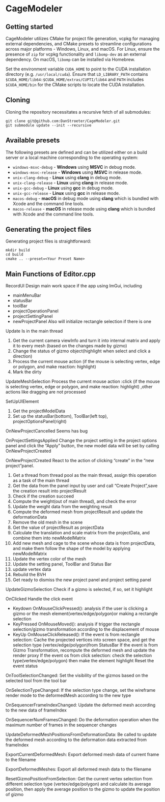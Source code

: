 # CageModeler

## Getting started

CageModeler utilizes CMake for project file generation, vcpkg for managing external dependencies, and CMake presets 
to streamline configurations across major platforms - Windows, Linux, and macOS. For Linux, ensure the presence of
`zip` for vcpkg functionality and `libomp-dev` as an external dependency. On macOS, `libomp` can be installed via 
Homebrew. 

Set the environment variable `CUDA_HOME` to point to the CUDA installation directory (e.g. `/usr/local/cuda`).
Ensure that `LD_LIBRARY_PATH` contains `$CUDA_HOME/lib64:$CUDA_HOME/extras/CUPTI/lib64` and `PATH` includes `$CUDA_HOME/bin`
for the CMake scripts to locate the CUDA installation.

## Cloning

Cloning the repository necessitates a recursive fetch of all submodules:

```
git clone git@github.com:DanStroeter/CageModeler.git
git submodule update --init --recursive
```

## Available presets

The following presets are defined and can be utilized either on a build server or a local machine corresponding to the operating system:

- `windows-msvc-debug` - <strong>Windows</strong> using <strong>MSVC</strong> in debug mode.
- `windows-msvc-release` - <strong>Windows</strong> using <strong>MSVC</strong> in release mode.
- `unix-clang-debug` - <strong>Linux</strong> using <strong>clang</strong> in debug mode.
- `unix-clang-release` - <strong>Linux</strong> using <strong>clang</strong> in release mode.
- `unix-gcc-debug` - <strong>Linux</strong> using <strong>gcc</strong> in debug mode.
- `unix-gcc-release` - <strong>Linux</strong> using <strong>gcc</strong> in release mode.
- `macos-debug` - <strong>macOS</strong> in debug mode using <strong>clang</strong> which is bundled with Xcode and the command line tools.
- `macos-release` - <strong>macOS</strong> in release mode using <strong>clang</strong> which is bundled with Xcode and the command line tools.

## Generating the project files

Generating project files is straightforward:
```
mkdir build
cd build
cmake .. --preset=<Your Preset Name>
```

## Main Functions of Editor.cpp
RecordUI
Design main work space if the app using ImGui, including 
* mainMenuBar
* statusBar
*  toolBar
* projectOperationPanel
* projectSettingPanel
* newProjectPanel
Also will initialize rectangle selection if there is one

Update
Is in the main thread
1. Get the current camera viewInfo and turn it into internal matrix and apply it to every mesh (based on the changes made by gizmo)
2. Change the status of gizmo object(highlight when select and click a direction)
3. Process the current mouse action (if the mouse is selecting vertex, edge or polygon, and make reaction: highlight)
4. Mark the dirty

UpdateMeshSelection
Process the current mouse action :click (if the mouse is selecting vertex, edge or polygon, and make reaction: highlight) ,other actions like dragging are not processed

SetUpUIElement
1. Get the projectModelData
2. Set up the statusBar(bottom), ToolBar(left top), projectOptionsPanel(right)

OnNewProjectCancelled
Seems has bug

OnProjectSettingsApplied
Change the project setting in the project options panel and click the “Apply” button, the new model data will be set by calling OnNewProjectCreated

OnNewProjectCreated
React to the action of clicking “create” in the “new project”panel.
1. Get a thread from thread pool as the main thread, assign this operation as a task of the main thread
2.  Get the data from the panel input by user and call “Create Project”,save the creation result into projectResult
3. Check if the creation succeed
4. Compute the weight(out of main thread), and check the error
5. Update the weight data from the weighting result
6. Compute the deformed mesh from projectResult and update the deformationData
7. Remove the old mesh in the scene
8. Get the value of projectResult as projectData
9. Calculate the translation and scale matrix from the projectData, and combine them into newModelMatrix
10. Add new mesh and cage to the scene whose data is from projectData, and make them follow the shape of the model by applying newModelMatrix
11. Update the vertex color of the mesh
12. Update the setting panel, ToolBar and Status Bar
13. update vertex data
14. Rebuild the BVH
15. Get ready to dismiss the new project panel and project setting panel

UpdateGizmoSelection
Check if a gizmo is selected, if so, set it highlight

OnClicked
Handle the click event 
* Keydown
     OnMouseClickPressed(): analysis if the user is clicking a gizmo or the mesh element(vertex/edge/polygon)or making a rectangle selection
* KeyPressed
     OnMouseMoved(): analysis if trigger the rectangle selection/gizmo transformation according to the displacement of mouse
* KeyUp
     OnMouseClickReleased():
       If the event is from rectangle selection: Cache the projected vertices into screen space, and get the selection type (vertex/edge/polygon)from StatusBar
       If the event is from Gizmo Transformation, recompute the deformed mesh and update the render proxy
       If the event os from click selection: check the selection type(vertex/edge/polygon) then make the element highlight
      Reset the event status

OnToolSelectionChanged:
  Set the visibility of the gizmos based on the selected tool from the tool bar

OnSelectionTypeChanged:
  If the selection type change,  set the wireframe render mode to the deformedMesh according to the new type

OnSequencerFrameIndexChanged:
  Update the deformed mesh according to the new data of frameIndex

OnSequencerNumFramesChanged:
  Do the deformation operation when the maximum number of frames in the sequencer changes

UpdateDeformedMeshPositionsFromDeformationData:
  Be called to update the deformed mesh according to the deformation data extracted from frameIndex

ExportCurrentDeformedMesh:
  Export deformed mesh data of current frame to the filename

ExportDeformedMeshes:
  Export all deformed mesh data to the filename

ResetGizmoPositionFromSelection:
  Get the current vertex selection from different selection type (vertex/edge/polygon) and calculate its average position, then apply the average position to the gizmo to update the position of gizmo
